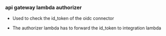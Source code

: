 ### api gateway lambda authorizer

- Used to check the id_token of the oidc connector

- The authorizer lambda has to forward the id_token to integration lambda
